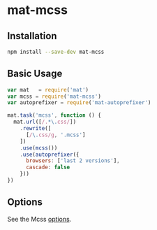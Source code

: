 # mat-mcss

## Installation

```sh
npm install --save-dev mat-mcss
```

## Basic Usage

```javascript
var mat   = require('mat')
var mcss = require('mat-mcss')
var autoprefixer = require('mat-autoprefixer')

mat.task('mcss', function () {
  mat.url([/.*\.css/])
    .rewrite([
      [/\.css/g, '.mcss']
    ])
    .use(mcss())
    .use(autoprefixer({
      browsers: ['last 2 versions'],
      cascade: false
    }))
})
```
## Options

See the Mcss [options](https://github.com/leeluolee/mcss).
